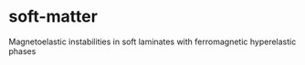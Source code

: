 # soft-matter
Magnetoelastic instabilities in soft laminates with ferromagnetic hyperelastic phases
